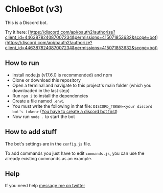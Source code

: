 # ChloeBot (v3)
This is a Discord bot.

Try it here: [https://discord.com/api/oauth2/authorize?client_id=446387824087007234&permissions=415071853632&scope=bot](https://discord.com/api/oauth2/authorize?client_id=446387824087007234&permissions=415071853632&scope=bot)
## How to run
* Install node.js (v17.6.0 is recommended) and npm
* Clone or download this repository
* Open a terminal and navigate to this project's main folder (which you downloaded in the last step)
* Run `npm i` to install the dependencies
* Create a file named `.envi`
* You must write the following in that file: `DISCORD_TOKEN=<your discord bot's token>` ([You have to create a discord bot first](https://discord.com/developers/applications))
* Now run `node .` to start the bot
## How to add stuff
The bot's settings are in the `config.js` file.

To add commands you just have to edit `commands.js`, you can use the already existing commands as an example.
## Help
If you need help [message me on twitter](https://twitter.com/cypress128)
